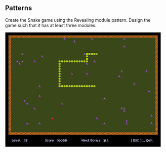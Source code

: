## Patterns

Create the Snake game using the Revealing module pattern. Design the game such that it has at least three modules.

![img](https://raw.githubusercontent.com/Termininja/TelerikAcademy/master/JavaScript/JS%20OOP/04.%20Patterns/game.png)